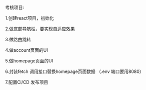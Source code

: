 考核项目:

1.创建react项目，初始化

2.做底部导航栏，要实现自适应效果

3.做路由跳转

4.做account页面的UI

5.做homepage页面的UI

6.封装fetch 调用接口替换homepage页面数据 （.env 端口要用8080）

7.配置Ci/CD  发布项目

